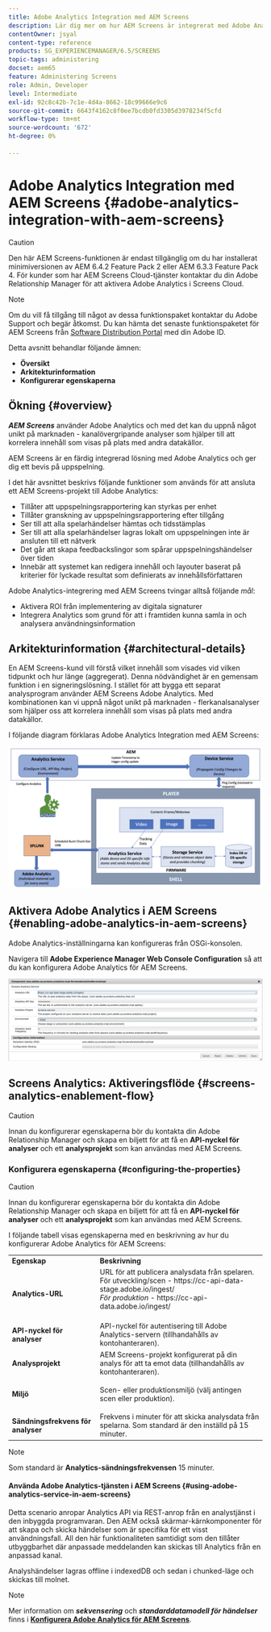 ```yaml
---
title: Adobe Analytics Integration med AEM Screens
description: Lär dig mer om hur AEM Screens är integrerat med Adobe Analytics och ger dig ett spelbevis.
contentOwner: jsyal
content-type: reference
products: SG_EXPERIENCEMANAGER/6.5/SCREENS
topic-tags: administering
docset: aem65
feature: Administering Screens
role: Admin, Developer
level: Intermediate
exl-id: 92c8c42b-7c1e-4d4a-8662-18c99666e9c6
source-git-commit: 6643f4162c8f0ee7bcdb0fd3305d3978234f5cfd
workflow-type: tm+mt
source-wordcount: '672'
ht-degree: 0%

---
```


# Adobe Analytics Integration med AEM Screens {#adobe-analytics-integration-with-aem-screens}

>[!CAUTION]
>
>Den här AEM Screens-funktionen är endast tillgänglig om du har installerat minimiversionen av AEM 6.4.2 Feature Pack 2 eller AEM 6.3.3 Feature Pack 4. För kunder som har AEM Screens Cloud-tjänster kontaktar du din Adobe Relationship Manager för att aktivera Adobe Analytics i Screens Cloud.

>[!NOTE]
>
>Om du vill få tillgång till något av dessa funktionspaket kontaktar du Adobe Support och begär åtkomst. Du kan hämta det senaste funktionspaketet för AEM Screens från [Software Distribution Portal](https://experience.adobe.com/#/downloads/content/software-distribution/en/aem.html) med din Adobe ID.

Detta avsnitt behandlar följande ämnen:

* **Översikt**
* **Arkitekturinformation**
* **Konfigurerar egenskaperna**

## Ökning {#overview}

***AEM Screens*** använder Adobe Analytics och med det kan du uppnå något unikt på marknaden - kanalövergripande analyser som hjälper till att korrelera innehåll som visas på plats med andra datakällor.

AEM Screens är en färdig integrerad lösning med Adobe Analytics och ger dig ett bevis på uppspelning.

I det här avsnittet beskrivs följande funktioner som används för att ansluta ett AEM Screens-projekt till Adobe Analytics:

* Tillåter att uppspelningsrapportering kan styrkas per enhet
* Tillåter granskning av uppspelningsrapportering efter tillgång
* Ser till att alla spelarhändelser hämtas och tidsstämplas
* Ser till att alla spelarhändelser lagras lokalt om uppspelningen inte är ansluten till ett nätverk
* Det går att skapa feedbackslingor som spårar uppspelningshändelser över tiden
* Innebär att systemet kan redigera innehåll och layouter baserat på kriterier för lyckade resultat som definierats av innehållsförfattaren

Adobe Analytics-integrering med AEM Screens tvingar alltså följande *mål*:

* Aktivera ROI från implementering av digitala signaturer
* Integrera Analytics som grund för att i framtiden kunna samla in och analysera användningsinformation

## Arkitekturinformation {#architectural-details}

En AEM Screens-kund vill förstå vilket innehåll som visades vid vilken tidpunkt och hur länge (aggregerat). Denna nödvändighet är en gemensam funktion i en signeringslösning. I stället för att bygga ett separat analysprogram använder AEM Screens Adobe Analytics. Med kombinationen kan vi uppnå något unikt på marknaden - flerkanalsanalyser som hjälper oss att korrelera innehåll som visas på plats med andra datakällor.

I följande diagram förklaras Adobe Analytics Integration med AEM Screens:

![screen_shot_2018-09-12at85611am](assets/screen_shot_2018-09-12at85611am.png)

## Aktivera Adobe Analytics i AEM Screens {#enabling-adobe-analytics-in-aem-screens}

Adobe Analytics-inställningarna kan konfigureras från OSGi-konsolen.

Navigera till **Adobe Experience Manager Web Console Configuration** så att du kan konfigurera Adobe Analytics för AEM Screens.

![screen_shot_2018-09-04at25550pm](assets/screen_shot_2018-09-04at25550pm.png)

## Screens Analytics: Aktiveringsflöde {#screens-analytics-enablement-flow}

>[!CAUTION]
>
>Innan du konfigurerar egenskaperna bör du kontakta din Adobe Relationship Manager och skapa en biljett för att få en **API-nyckel för analyser** och ett **analysprojekt** som kan användas med AEM Screens.

### Konfigurera egenskaperna {#configuring-the-properties}

>[!CAUTION]
>
>Innan du konfigurerar egenskaperna bör du kontakta din Adobe Relationship Manager och skapa en biljett för att få en **API-nyckel för analyser** och ett **analysprojekt** som kan användas med AEM Screens.

I följande tabell visas egenskaperna med en beskrivning av hur du konfigurerar Adobe Analytics för AEM Screens:

<table>
 <tbody>
  <tr>
   <td><strong>Egenskap</strong></td>
   <td><strong>Beskrivning</strong></td>
  </tr>
  <tr>
   <td><strong>Analytics-URL</strong></td>
   <td>URL för att publicera analysdata från spelaren. <br>
   För utveckling/scen </em> - https://cc-api-data-stage.adobe.io/ingest/<br /> <em>För produktion</em> - https://cc-api-data.adobe.io/ingest/<br /> <br /></td>
  </tr>
  <tr>
   <td><strong>API-nyckel för analyser</strong></td>
   <td>API-nyckel för autentisering till Adobe Analytics-servern (tillhandahålls av kontohanteraren).</td>
  </tr>
  <tr>
   <td><strong>Analysprojekt</strong></td>
   <td>AEM Screens-projekt konfigurerat på din analys för att ta emot data (tillhandahålls av kontohanteraren).</td>
  </tr>
  <tr>
   <td><strong>Miljö</strong></td>
   <td><p>Scen- eller produktionsmiljö (välj antingen scen eller produktion).</p></td>
  </tr>
  <tr>
   <td><strong>Sändningsfrekvens för analyser</strong></td>
   <td>Frekvens i minuter för att skicka analysdata från spelarna. Som standard är den inställd på 15 minuter.</td>
  </tr>
 </tbody>
</table>

>[!NOTE]
>
>Som standard är **Analytics-sändningsfrekvensen** 15 minuter.

#### Använda Adobe Analytics-tjänsten i AEM Screens {#using-adobe-analytics-service-in-aem-screens}

Detta scenario anropar Analytics API via REST-anrop från en analystjänst i den inbyggda programvaran. Den AEM också skärmar-kärnkomponenter för att skapa och skicka händelser som är specifika för ett visst användningsfall. All den här funktionaliteten samtidigt som den tillåter utbyggbarhet där anpassade meddelanden kan skickas till Analytics från en anpassad kanal.

Analyshändelser lagras offline i indexedDB och sedan i chunked-läge och skickas till molnet.

>[!NOTE]
>
>Mer information om ***sekvensering*** och ***standarddatamodell för händelser*** finns i **[Konfigurera Adobe Analytics för AEM Screens](configuring-adobe-analytics-aem-screens.md)**.
